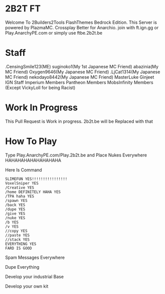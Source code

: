 # 2B2T FT
Welcome To 2Builders2Tools FlashThemes Bedrock Edition.
This Server is powered by PlazmaMC.
Crossplay Better for Anarchio. join with ft.ign.gg or Play.AnarchyPE.com
or simply use ftbe.2b2t.be

# Staff
.CensingSmile123(ME)
suginoko1(My 1st Japanese MC Friend)
abazinia(My MC Friend)
Oxygen9646(My Japanese MC Friend)
.LjCat1314(My Japanese MC Friend)
nekodayo8442(My Japanese MC Friend)
MasterLuke
Ginjeet
IGN Staff
Imperium Members
Pantheon Members
MobsInfinity Members (Except VickyLoll for being Racist)
# Work In Progress
This Pull Request is Work in progress.
2b2t.be will be Replaced with that

# How To Play
Type Play.AnarchyPE.com/Play.2b2t.be
and Place Nukes Everywhere
HAHAHAHAHAHAHAHAHA

Here Is Command
```
SLIMEFUN YES!!!!!!!!!!!!!!!!
VoxelSniper YES
/Creative YES
/home DEFINITELY HAHA YES
/TPA haha YES
/spawn YES
/back YES
/dupe YES
/give YES
/nuke YES
/b YES
/v YES
//copy YES
//paste YES
//stack YES
EVERYTHING YES
FARD IS GOOD
```

Spam Messages Everywhere

Dupe Everything

Develop your industrial Base

Develop your own kit
